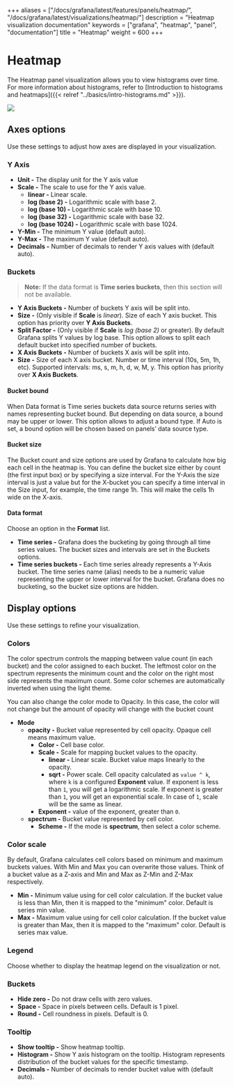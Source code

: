 +++
aliases = ["/docs/grafana/latest/features/panels/heatmap/", "/docs/grafana/latest/visualizations/heatmap/"]
description = "Heatmap visualization documentation"
keywords = ["grafana", "heatmap", "panel", "documentation"]
title = "Heatmap"
weight = 600
+++

# Heatmap

The Heatmap panel visualization allows you to view histograms over time. For more information about histograms, refer to [Introduction to histograms and heatmaps]({{< relref "../basics/intro-histograms.md" >}}).

![](/static/img/docs/v43/heatmap_panel_cover.jpg)

## Axes options

Use these settings to adjust how axes are displayed in your visualization.

### Y Axis

- **Unit -** The display unit for the Y axis value
- **Scale -** The scale to use for the Y axis value.
  - **linear -** Linear scale.
  - **log (base 2) -** Logarithmic scale with base 2.
  - **log (base 10) -** Logarithmic scale with base 10.
  - **log (base 32) -** Logarithmic scale with base 32.
  - **log (base 1024) -** Logarithmic scale with base 1024.
- **Y-Min -** The minimum Y value (default auto).
- **Y-Max -** The maximum Y value (default auto).
- **Decimals -** Number of decimals to render Y axis values with (default auto).

### Buckets

> **Note:** If the data format is **Time series buckets**, then this section will not be available.

- **Y Axis Buckets -** Number of buckets Y axis will be split into.
- **Size -** (Only visible if **Scale** is _linear_). Size of each Y axis bucket. This option has priority over **Y Axis Buckets**.
- **Split Factor -** (Only visible if **Scale** is _log (base 2)_ or greater). By default Grafana splits Y values by log base. This option allows to split each default bucket into specified number of buckets.
- **X Axis Buckets -** Number of buckets X axis will be split into.
- **Size -** Size of each X axis bucket. Number or time interval (10s, 5m, 1h, etc). Supported intervals: ms, s, m, h, d, w, M, y. This option has priority over **X Axis Buckets**.

#### Bucket bound

When Data format is Time series buckets data source returns series with names representing bucket bound. But depending on data source, a bound may be upper or lower. This option allows to adjust a bound type. If Auto is set, a bound option will be chosen based on panels’ data source type.

#### Bucket size

The Bucket count and size options are used by Grafana to calculate how big each cell in the heatmap is. You can define the bucket size either by count (the first input box) or by specifying a size interval. For the Y-Axis the size interval is just a value but for the X-bucket you can specify a time interval in the Size input, for example, the time range 1h. This will make the cells 1h wide on the X-axis.

#### Data format

Choose an option in the **Format** list.

- **Time series -** Grafana does the bucketing by going through all time series values. The bucket sizes and intervals are set in the Buckets options.
- **Time series buckets -** Each time series already represents a Y-Axis bucket. The time series name (alias) needs to be a numeric value representing the upper or lower interval for the bucket. Grafana does no bucketing, so the bucket size options are hidden.

## Display options

Use these settings to refine your visualization.

### Colors

The color spectrum controls the mapping between value count (in each bucket) and the color assigned to each bucket. The leftmost color on the spectrum represents the minimum count and the color on the right most side represents the maximum count. Some color schemes are automatically inverted when using the light theme.

You can also change the color mode to Opacity. In this case, the color will not change but the amount of opacity will change with the bucket count

- **Mode**
  - **opacity -** Bucket value represented by cell opacity. Opaque cell means maximum value.
    - **Color -** Cell base color.
    - **Scale -** Scale for mapping bucket values to the opacity.
      - **linear -** Linear scale. Bucket value maps linearly to the opacity.
      - **sqrt -** Power scale. Cell opacity calculated as `value ^ k`, where `k` is a configured **Exponent** value. If exponent is less than `1`, you will get a logarithmic scale. If exponent is greater than `1`, you will get an exponential scale. In case of `1`, scale will be the same as linear.
    - **Exponent -** value of the exponent, greater than `0`.
  - **spectrum -** Bucket value represented by cell color.
    - **Scheme -** If the mode is **spectrum**, then select a color scheme.

### Color scale

By default, Grafana calculates cell colors based on minimum and maximum buckets values. With Min and Max you can overwrite those values. Think of a bucket value as a Z-axis and Min and Max as Z-Min and Z-Max respectively.

- **Min -** Minimum value using for cell color calculation. If the bucket value is less than Min, then it is mapped to the "minimum" color. Default is series min value.
- **Max -** Maximum value using for cell color calculation. If the bucket value is greater than Max, then it is mapped to the "maximum" color. Default is series max value.

### Legend

Choose whether to display the heatmap legend on the visualization or not.

### Buckets

- **Hide zero -** Do not draw cells with zero values.
- **Space -** Space in pixels between cells. Default is 1 pixel.
- **Round -** Cell roundness in pixels. Default is 0.

### Tooltip

- **Show tooltip -** Show heatmap tooltip.
- **Histogram -** Show Y axis histogram on the tooltip. Histogram represents distribution of the bucket values for the specific timestamp.
- **Decimals -** Number of decimals to render bucket value with (default auto).
